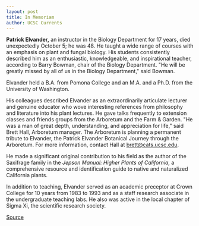 ```yaml
---
layout: post
title: In Memoriam
author: UCSC Currents
---
```


**Patrick Elvander,** an instructor in the Biology Department for 17 years, died unexpectedly October 5; he was 48. He taught a wide range of courses with an emphasis on plant and fungal biology. His students consistently described him as an enthusiastic, knowledgeable, and inspirational teacher, according to Barry Bowman, chair of the Biology Department. "He will be greatly missed by all of us in the Biology Department," said Bowman.

Elvander held a B.A. from Pomona College and an M.A. and a Ph.D. from the University of Washington.

His colleagues described Elvander as an extraordinarily articulate lecturer and genuine educator who wove interesting references from philosophy and literature into his plant lectures. He gave talks frequently to extension classes and friends groups from the Arboretum and the Farm & Garden. "He was a man of great depth, understanding, and appreciation for life," said Brett Hall, Arboretum manager. The Arboretum is planning a permanent tribute to Elvander, the Patrick Elvander Botanical Journey through the Arboretum. For more information, contact Hall at brett@cats.ucsc.edu.

He made a significant original contribution to his field as the author of the Saxifrage family in the _Jepson Manual: Higher Plants of California,_ a comprehensive resource and identification guide to native and naturalized California plants.

In addition to teaching, Elvander served as an academic preceptor at Crown College for 10 years from 1983 to 1993 and as a staff research associate in the undergraduate teaching labs. He also was active in the local chapter of Sigma Xi, the scientific research society.

[Source](http://www1.ucsc.edu/oncampus/currents/98-99/10-12/inmemoriam.htm "Permalink to In Memoriam: Patrick Elvander: 10-12-98")
